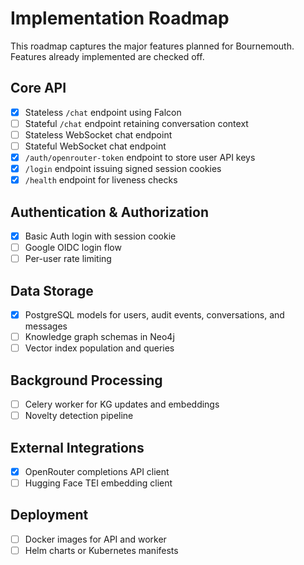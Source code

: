 # Implementation Roadmap

This roadmap captures the major features planned for Bournemouth. Features
already implemented are checked off.

## Core API

- [x] Stateless `/chat` endpoint using Falcon
- [ ] Stateful `/chat` endpoint retaining conversation context
- [ ] Stateless WebSocket chat endpoint
- [ ] Stateful WebSocket chat endpoint
- [x] `/auth/openrouter-token` endpoint to store user API keys
- [x] `/login` endpoint issuing signed session cookies
- [x] `/health` endpoint for liveness checks

## Authentication & Authorization

- [x] Basic Auth login with session cookie
- [ ] Google OIDC login flow
- [ ] Per-user rate limiting

## Data Storage

- [x] PostgreSQL models for users, audit events, conversations, and messages
- [ ] Knowledge graph schemas in Neo4j
- [ ] Vector index population and queries

## Background Processing

- [ ] Celery worker for KG updates and embeddings
- [ ] Novelty detection pipeline

## External Integrations

- [x] OpenRouter completions API client
- [ ] Hugging Face TEI embedding client

## Deployment

- [ ] Docker images for API and worker
- [ ] Helm charts or Kubernetes manifests
